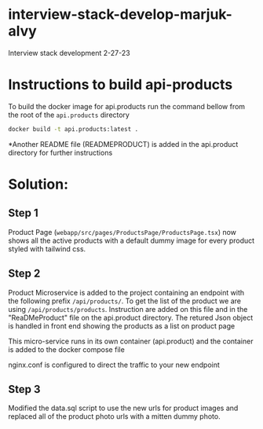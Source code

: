 # interview-stack-develop-marjuk-alvy
Interview stack development 2-27-23

# Instructions to build api-products 

To build the docker image for api.products run the command bellow from the root of the `api.products` directory

```Bash
docker build -t api.products:latest .
```

*Another README file (READMEPRODUCT) is added in the api.product directory for further instructions

# Solution:
## Step 1
Product Page (`webapp/src/pages/ProductsPage/ProductsPage.tsx`) now shows all the active products with a default dummy image for every product styled with tailwind css.

## Step 2

Product Microservice is added to the project containing an endpoint with the following prefix `/api/products/`. To get the list of the product we are using `/api/products/products`. Instruction are added on this file and in the "ReaDMeProduct" file on the api.product directory. The retured Json object is handled in front end showing the products as a list on product page

This micro-service runs in its own container (api.product) and the container is added to the docker compose file

nginx.conf is configured to direct the traffic to your new endpoint

## Step 3

Modified the data.sql script to use the new urls for product images and replaced all of the product photo urls with a mitten dummy photo. 
